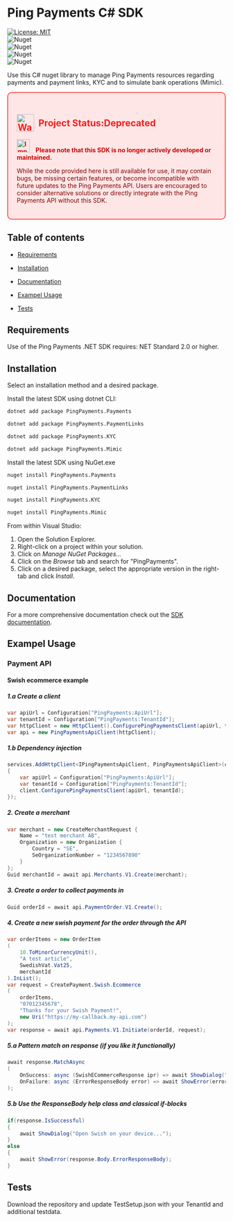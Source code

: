 # Ping Payments C# SDK

[![License: MIT](https://img.shields.io/badge/License-MIT-yellow.svg)](https://opensource.org/licenses/MIT)\
![Nuget](https://img.shields.io/nuget/v/PingPayments.Payments?label=PingPayments.Payments)\
![Nuget](https://img.shields.io/nuget/v/PingPayments.PaymentLinks?label=PingPayments.PaymentLinks)\
![Nuget](https://img.shields.io/nuget/v/PingPayments.Mimic?label=PingPayments.Mimic)\
![Nuget](https://img.shields.io/nuget/v/PingPayments.KYC?label=PingPayments.KYC)

Use this C# nuget library to manage Ping Payments resources regarding payments and payment links, KYC and to simulate bank operations (Mimic).

<div style="background-color: #ffe6e6; padding: 20px; border-radius: 10px; border: 2px solid #ff4d4d;">
  <h2 style="color: #ff1a1a; display: flex; align-items: center;">
    <img src="https://img.icons8.com/emoji/48/000000/warning-emoji.png" alt="Warning Icon" width="40" height="40" style="margin-right: 10px;">
    Project Status: <strong>Deprecated</strong>
  </h2>

  <p style="color: #cc0000; font-weight: bold;">
    <img src="https://img.icons8.com/color/48/000000/important.png" alt="Important Icon" width="30" height="30" style="margin-right: 10px;">
    Please note that this SDK is no longer actively developed or maintained.
  </p>

  <p style="color: #800000;">
    While the code provided here is still available for use, it may contain bugs, be missing certain features, or become incompatible with future updates to the Ping Payments API. Users are encouraged to consider alternative solutions or directly integrate with the Ping Payments API without this SDK.
  </p>
</div>

## Table of contents

* [Requirements](#requirements)

* [Installation](#installation)

* [Documentation](#documentation) 

* [Exampel Usage](#exampel-usage)


* [Tests](#tests)


## Requirements

Use of the Ping Payments .NET SDK requires:
NET Standard 2.0 or higher. 

## Installation
Select an installation method and a desired package.

Install the latest SDK using dotnet CLI:

```sh
dotnet add package PingPayments.Payments
```
```sh
dotnet add package PingPayments.PaymentLinks
```
```sh
dotnet add package PingPayments.KYC
```
```sh
dotnet add package PingPayments.Mimic
```

Install the latest SDK using NuGet.exe

```sh
nuget install PingPayments.Payments
```
```sh
nuget install PingPayments.PaymentLinks
```
```sh
nuget install PingPayments.KYC
```
```sh
nuget install PingPayments.Mimic
```

From within Visual Studio:

1. Open the Solution Explorer.
2. Right-click on a project within your solution.
3. Click on *Manage NuGet Packages...*
4. Click on the *Browse* tab and search for "PingPayments".
5. Click on a desired package, select the appropriate version in the
   right-tab and click *Install*.


## Documentation
For a more comprehensive documentation check out the [SDK documentation](https://docs.pingpayments.com/docs/the-ping-payments-c-sdk). 


## Exampel Usage 

### Payment API 

#### Swish ecommerce example

##### 1.a Create a client
```c#
var apiUrl = Configuration["PingPayments:ApiUrl"];
var tenantId = Configuration["PingPayments:TenantId"];
var httpClient = new HttpClient().ConfigurePingPaymentsClient(apiUrl, tenantId);
var api = new PingPaymentsApiClient(httpClient);
```

##### 1.b Dependency injection
```c#
services.AddHttpClient<IPingPaymentsApiClient, PingPaymentsApiClient>(client =>
{
    var apiUrl = Configuration["PingPayments:ApiUrl"];
    var tenantId = Configuration["PingPayments:TenantId"];
    client.ConfigurePingPaymentsClient(apiUrl, tenantId);
});
```

##### 2. Create a merchant 
```c#
var merchant = new CreateMerchantRequest {
    Name = "test merchant AB",
    Organization = new Organization {
        Country = "SE",
        SeOrganizationNumber = "1234567890"
    }
};
Guid merchantId = await api.Merchants.V1.Create(merchant);
```

##### 3. Create a order to collect payments in
```c#
Guid orderId = await api.PaymentOrder.V1.Create();
```

##### 4. Create a new swish payment for the order through the API
```c#
var orderItems = new OrderItem
(
    10.ToMinorCurrencyUnit(), 
    "A test article", 
    SwedishVat.Vat25, 
    merchantId
).InList();
var request = CreatePayment.Swish.Ecommerce
(
    orderItems,
    "07012345678",
    "Thanks for your Swish Payment!",
    new Uri("https://my-callback.my-api.com")
);
var response = await api.Payments.V1.Initiate(orderId, request);
```

##### 5.a Pattern match on response (if you like it functionally)
```c#
await response.MatchAsync
(
    OnSuccess: async (SwishECommerceResponse ipr) => await ShowDialog("Open Swish on your device..."),
    OnFailure: async (ErrorResponseBody error) => await ShowError(error)
);
```

##### 5.b Use the ResponseBody help class and classical if-blocks
```c#
if(response.IsSuccessful)
{
    await ShowDialog("Open Swish on your device...");
} 
else
{
    await ShowError(response.Body.ErrorResponseBody);
}
```

## Tests

Download the repository and update TestSetup.json with your TenantId and additional testdata.
